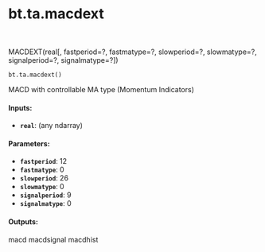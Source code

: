 <div itemscope itemtype="http://developers.google.com/ReferenceObject">
<meta itemprop="name" content="bt.ta.macdext" />
<meta itemprop="path" content="Stable" />
</div>

# bt.ta.macdext

<!-- Insert buttons and diff -->

<table class="tfo-notebook-buttons tfo-api nocontent" align="left">

</table>



MACDEXT(real[, fastperiod=?, fastmatype=?, slowperiod=?, slowmatype=?, signalperiod=?, signalmatype=?])

<pre class="devsite-click-to-copy prettyprint lang-py tfo-signature-link">
<code>bt.ta.macdext()
</code></pre>



<!-- Placeholder for "Used in" -->

MACD with controllable MA type (Momentum Indicators)

#### Inputs:


* <b>`real`</b>: (any ndarray)


#### Parameters:


* <b>`fastperiod`</b>: 12
* <b>`fastmatype`</b>: 0
* <b>`slowperiod`</b>: 26
* <b>`slowmatype`</b>: 0
* <b>`signalperiod`</b>: 9
* <b>`signalmatype`</b>: 0


#### Outputs:

macd
macdsignal
macdhist
